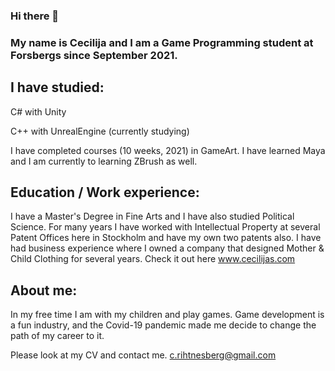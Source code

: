 ### Hi there 👋

### My name is Cecilija and I am a Game Programming student at Forsbergs since September 2021.

## I have studied:

C# with Unity

C++ with UnrealEngine (currently studying) 

I have completed courses (10 weeks, 2021) in GameArt. 
I have learned Maya and I am currently to learning ZBrush as well.

## Education / Work experience:

I have a Master's Degree in Fine Arts and I have also studied Political Science. For many years I have worked with Intellectual Property at several Patent Offices here in Stockholm and have my own two patents also. I have had business experience where I owned a company that designed Mother & Child Clothing for several years. Check it out here www.cecilijas.com

## About me:

In my free time I am with my children and play games. Game development is a fun industry, and the Covid-19 pandemic made me decide to change the path of my career to it.

Please look at my CV and contact me. c.rihtnesberg@gmail.com
